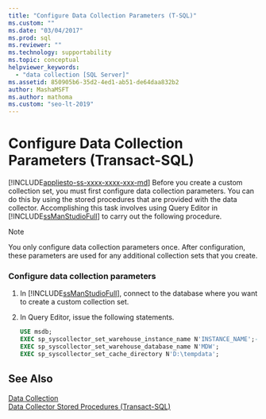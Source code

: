 ```yaml
---
title: "Configure Data Collection Parameters (T-SQL)"
ms.custom: ""
ms.date: "03/04/2017"
ms.prod: sql
ms.reviewer: ""
ms.technology: supportability
ms.topic: conceptual
helpviewer_keywords: 
  - "data collection [SQL Server]"
ms.assetid: 850905b6-35d2-4ed1-ab51-de64daa832b2
author: MashaMSFT
ms.author: mathoma
ms.custom: "seo-lt-2019"
---
```

# Configure Data Collection Parameters (Transact-SQL)
[!INCLUDE[appliesto-ss-xxxx-xxxx-xxx-md](../../includes/appliesto-ss-xxxx-xxxx-xxx-md.md)]
  Before you create a custom collection set, you must first configure data collection parameters. You can do this by using the stored procedures that are provided with the data collector. Accomplishing this task involves using Query Editor in [!INCLUDE[ssManStudioFull](../../includes/ssmanstudiofull-md.md)] to carry out the following procedure.  
  
> [!NOTE]  
>  You only configure data collection parameters once. After configuration, these parameters are used for any additional collection sets that you create.  
  
### Configure data collection parameters  
  
1.  In [!INCLUDE[ssManStudioFull](../../includes/ssmanstudiofull-md.md)], connect to the database where you want to create a custom collection set.  
  
2.  In Query Editor, issue the following statements.  

    ```sql  
    USE msdb;  
    EXEC sp_syscollector_set_warehouse_instance_name N'INSTANCE_NAME';-- where instance name is the name of the SQL Server instance  
    EXEC sp_syscollector_set_warehouse_database_name N'MDW';  
    EXEC sp_syscollector_set_cache_directory N'D:\tempdata';  
    ```  
  
## See Also  
 [Data Collection](../../relational-databases/data-collection/data-collection.md)   
 [Data Collector Stored Procedures &#40;Transact-SQL&#41;](../../relational-databases/system-stored-procedures/data-collector-stored-procedures-transact-sql.md)  
  
  
